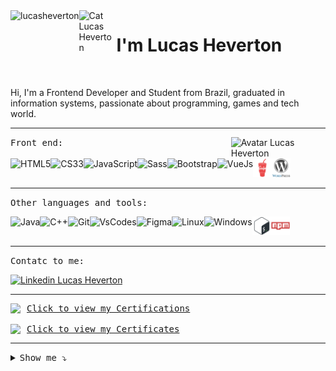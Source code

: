 <div style="display: flex">  
   <img align="right" src="https://komarev.com/ghpvc/?username=lucasheverton&color=blueviolet" alt="lucasheverton" title="Profile Views Lucas Heverton ;)" />
   <img align="left" src="https://user-images.githubusercontent.com/5713670/87202985-820dcb80-c2b6-11ea-9f56-7ec461c497c3.gif" alt="Cat Lucas Heverton" title="Cat Lucas Heverton" width="60px">
   <h1>I'm Lucas Heverton</h1>
</div>

<br>

<p>Hi, I'm a Frontend Developer and Student from Brazil, graduated in information systems, passionate about programming, games and tech world.</p>

<hr> <img align="right" width="30%" src="https://octocat-generator-assets.githubusercontent.com/my-octocat-1628513227122.png" alt="Avatar Lucas Heverton"     title="Avatar Lucas Heverton">

<kbd>Front end:</kbd><br>

<div style="display: inline-flex;">
   <a href="https://github.com/lucasheverton" style="text-decoration: none!important;">
    <img height="30" title="HTML5" alt="HTML5" src="./img/html5.svg">
  </a>

  <a href="https://github.com/lucasheverton" style="text-decoration: none!important;">
    <img height="30" title="CSS3" alt="CS33" src="./img/css3.svg">
  </a>

  <a href="https://github.com/lucasheverton" style="text-decoration: none!important;">
    <img height="30" title="JavaScript" alt="JavaScript" src="./img/javascript.svg">
  </a>
   
  <a href="https://github.com/lucasheverton" style="text-decoration: none!important;">
    <img height="30" title="Sass" alt="Sass" src="./img/sass.svg">
  </a>

  <a href="https://github.com/lucasheverton" style="text-decoration: none!important;">
    <img height="30" title="Bootstrap" alt="Bootstrap" src="./img/bootstrap.svg">
  </a>

  <a href="https://github.com/lucasheverton" style="text-decoration: none!important;">
    <img height="30" title="VueJs" alt="VueJs" src="./img/vue.svg">
  </a>
   
  <a href="https://github.com/lucasheverton" style="text-decoration: none!important;">
    <img height="30" title="Gulp" alt="Gulp" src="./img/gulp.svg">
  </a>
   
  <a href="https://github.com/lucasheverton" style="text-decoration: none!important;">
    <img height="30" title="WordPress" alt="WordPress" src="./img/wordpress.svg">
  </a>
</div>

<hr>

<kbd>Other languages and tools:</kbd><br>

<div style="display: inline-flex;">
  <a href="https://github.com/lucasheverton" style="text-decoration: none!important;">
    <img height="30" title="Java" alt="Java" src="./img/java.svg">
  </a>
  
  <a href="https://github.com/lucasheverton" style="text-decoration: none!important;">
    <img height="30" title="C++" alt="C++" src="./img/cplusplus.svg">
  </a>
     
  <a href="https://github.com/lucasheverton" style="text-decoration: none!important;">
    <img height="30" title="Git" alt="Git" src="./img/git.svg">
  </a>
   
  <a href="https://github.com/lucasheverton" style="text-decoration: none!important;">
    <img height="30" title="VsCode" alt="VsCodes" src="./img/vscode.svg">
  </a>
  
  <a href="https://github.com/lucasheverton" style="text-decoration: none!important;">
    <img height="30" title="Figma" alt="Figma" src="./img/figma.svg">
  </a>
   
  <a href="https://github.com/lucasheverton" style="text-decoration: none!important;">
    <img height="30" title="Linux" alt="Linux" src="./img/linux.svg">
  </a>
   
   <a href="https://github.com/lucasheverton" style="text-decoration: none!important;">
    <img height="30" title="Windows" alt="Windows" src="./img/windows.svg">
   </a>
   
   <a href="https://github.com/lucasheverton" style="text-decoration: none!important;">
    <img height="30" title="Bash" alt="Bash" src="./img/bash.svg">
   </a>
   
   <a href="https://github.com/lucasheverton" style="text-decoration: none!important;">
    <img height="30" title="NPM" alt="NPM" src="./img/npm.svg">
   </a>
</div>

<hr>

<kbd>Contatc to me:</kbd><br>

<a href="https://www.linkedin.com/in/lucasheverton/">
  <img src="https://img.shields.io/badge/linkedin-%230077B5.svg?&style=for-the-badge&logo=linkedin&logoColor=white" 
  alt="Linkedin Lucas Heverton"/>
</a>

<hr>

<div>
   <div style="display: flex; align-items: center;">
      <img style="padding-right: 10px;" src="https://img.icons8.com/external-flaticons-lineal-color-flat-icons/25/000000/external-certification-running-flaticons-lineal-color-flat-icons-3.png"/>
      <kbd><a href="https://drive.google.com/drive/folders/16OlZcA9INksvPurKGX4ednbn8j95HypI?usp=sharing">Click to view my Certifications</a></kbd>
   </div><br>
   <div style="display: flex; align-items: center;">
      <img style="padding-right: 10px;" src="https://img.icons8.com/doodle/25/000000/certificate.png"/>
      <kbd><a href="https://drive.google.com/drive/folders/1cChLsA8CaE3x2_vW8MIkvGqns50tsD51?usp=sharing">Click to view my Certificates</a></kbd>
   </div>
</div>
<hr>

<details><summary><kbd>Show me ⤵</kbd></summary>
  
  >   []()
   
  > - [Alura](https://cursos.alura.com.br/user/lucasheverton) <br>
  > - [Duolingo](https://www.duolingo.com/profile/llucasheverton) <br>
  > - [FreeCodeCamp](https://www.freecodecamp.org/lucasheverton) <br>
  > - [CodePen](https://codepen.io/lucasheverton) <br>
  > - [Rocketseat](https://app.rocketseat.com.br/me/lucasheverton) <br>
</details>
